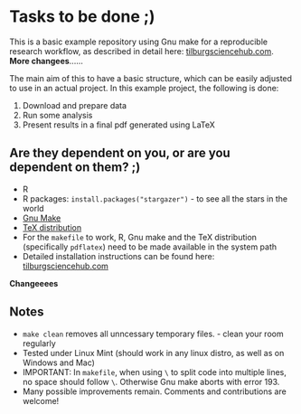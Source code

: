 # Tasks to be done ;)

This is a basic example repository using Gnu make for a reproducible research workflow, as described in detail here: [tilburgsciencehub.com](http://tilburgsciencehub.com/). 
**More changees**......

The main aim of this to have a basic structure, which can be easily adjusted to use in an actual project.  In this example project, the following is done: 
1. Download and prepare data
2. Run some analysis
3. Present results in a final pdf generated using LaTeX

## Are they dependent on you, or are you dependent on them? ;)
- R 
- R packages: `install.packages("stargazer")` -  to see all the stars in the world
- [Gnu Make](https://tilburgsciencehub.com/get/make) 
- [TeX distribution](https://tilburgsciencehub.com/get/latex/?utm_campaign=referral-short)
- For the `makefile` to work, R, Gnu make and the TeX distribution (specifically `pdflatex`) need to be made available in the system path 
- Detailed installation instructions can be found here: [tilburgsciencehub.com](http://tilburgsciencehub.com/)

**Changeeees**
## Notes
- `make clean` removes all unncessary temporary files.  - clean your room regularly
- Tested under Linux Mint (should work in any linux distro, as well as on Windows and Mac) 
- IMPORTANT: In `makefile`, when using `\` to split code into multiple lines, no space should follow `\`. Otherwise Gnu make aborts with error 193. 
- Many possible improvements remain. Comments and contributions are welcome!
